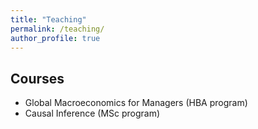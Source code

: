 ```yaml
---
title: "Teaching"
permalink: /teaching/
author_profile: true
---
```


## Courses
- Global Macroeconomics for Managers (HBA program)
- Causal Inference (MSc program)

